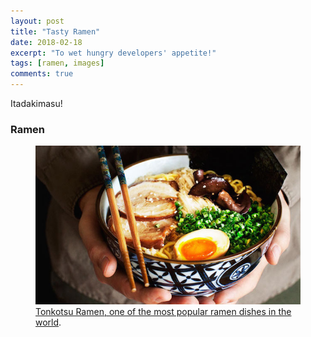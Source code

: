 ```yaml
---
layout: post
title: "Tasty Ramen"
date: 2018-02-18
excerpt: "To wet hungry developers' appetite!"
tags: [ramen, images]
comments: true
---
```


Itadakimasu!

### Ramen
<figure>
	<a href="/assets/img/ramen/tonkotsu.jpg"><img src="/assets/img/ramen/tonkotsu.jpg"></a>
	<figcaption><a href="home(internet) made tonkotsu ramen" title="Tonkotsu Ramen, one of the most popular ramen dishes in the world">Tonkotsu Ramen, one of the most popular ramen dishes in the world</a>.</figcaption>
</figure>